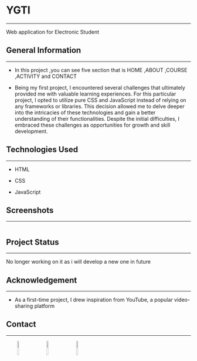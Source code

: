 <h1>YGTI</h1>
<hr><p>Web application for Electronic Student</p><h2>General Information</h2>
<hr><ul>
<li>In this project ,you can see five section that is
HOME ,ABOUT ,COURSE ,ACTIVITY and CONTACT</li>
</ul><ul>
<li>Being my first project, I encountered several challenges that ultimately provided me with valuable learning experiences. For this particular project, I opted to utilize pure CSS and JavaScript instead of relying on any frameworks or libraries. This decision allowed me to delve deeper into the intricacies of these technologies and gain a better understanding of their functionalities. Despite the initial difficulties, I embraced these challenges as opportunities for growth and skill development.</li>
</ul><h2>Technologies Used</h2>
<hr><ul>
<li>HTML</li>
</ul><ul>
<li>CSS</li>
</ul><ul>
<li>JavaScript</li>
</ul><h2>Screenshots</h2>
<hr><p><img src="https://github.com/Click777777/Y.G.T.I/blob/main/img/127.0.0.1_5500_index.html(Nest%20Hub%20Max).png" alt=""></p><h2>Project Status</h2>
<hr><p>No longer working on it as i will develop a new one in future</p><h2>Acknowledgement</h2>
<hr><ul>
<li>As a first-time project, I drew inspiration from YouTube, a popular video-sharing platform</li>
</ul><h2>Contact</h2>
<hr><p><span style="margin-right: 30px;"></span><a href="https://www.linkedin.com/in/soe-wunna-htun-6b054323a/"><img target="_blank" src="https://cdn.jsdelivr.net/gh/devicons/devicon/icons/linkedin/linkedin-original.svg" style="width: 10%;"></a><span style="margin-right: 30px;"></span><a href="https://github.com/Click777777"><img target="_blank" src="https://cdn.jsdelivr.net/gh/devicons/devicon/icons/github/github-original.svg" style="width: 10%;"></a><span style="margin-right: 30px;"></span><a href="https://www.facebook.com/HenaryVikes/"><img target="_blank" src="https://cdn.jsdelivr.net/gh/devicons/devicon/icons/facebook/facebook-original.svg" style="width: 10%;"></a></p>
